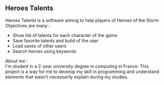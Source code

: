## Heroes Talents

Heroes Talents is a software aiming to help players of Heroes of the Storm<br>
Objectives are many :
* Show list of talents for each character of the game
* Save favorite talents and build of the user
* Load saves of other users
* Search heroes using keywords

*About me :* <br>
I'm student in a 2-year university degree in computing in France. This project is a way for me to develop my skill in programming and understand elements that wasn't necessarily explain during my studies.
